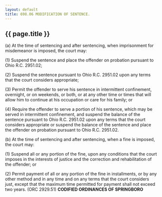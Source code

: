 ```yaml
---
layout: default 
title: 698.06 MODIFICATION OF SENTENCE.
---
```


{{ page.title }}
----------------

​(a) At the time of sentencing and after sentencing, when imprisonment
for misdemeanor is imposed, the court may:

​(1) Suspend the sentence and place the offender on probation pursuant
to Ohio R.C. 2951.02;

​(2) Suspend the sentence pursuant to Ohio R.C. 2951.02 upon any terms
that the court considers appropriate;

​(3) Permit the offender to serve his sentence in intermittent
confinement, overnight, or on weekends, or both, or at any other time or
times that will allow him to continue at his occupation or care for his
family; or

​(4) Require the offender to serve a portion of his sentence, which may
be served in intermittent confinement, and suspend the balance of the
sentence pursuant to Ohio R.C. 2951.02 upon any terms that the court
considers appropriate or suspend the balance of the sentence and place
the offender on probation pursuant to Ohio R.C. 2951.02.

​(b) At the time of sentencing and after sentencing, when a fine is
imposed, the court may:

​(1) Suspend all or any portion of the fine, upon any conditions that
the court imposes in the interests of justice and the correction and
rehabilitation of the offender; or

​(2) Permit payment of all or any portion of the fine in installments,
or by any other method and in any time and on any terms that the court
considers just, except that the maximum time permitted for payment shall
not exceed two years. (ORC 2929.51) **CODIFIED ORDINANCES OF
SPRINGBORO**
